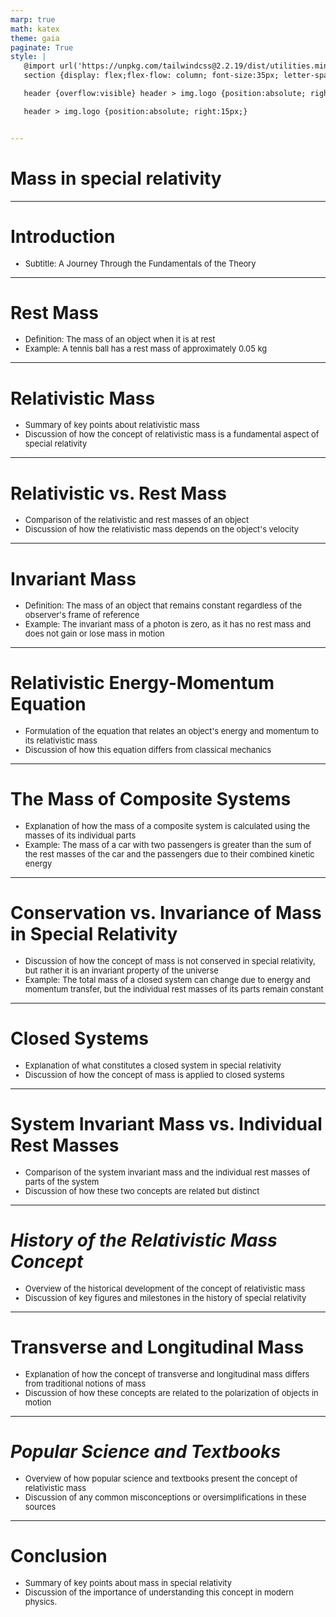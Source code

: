 ```yaml
---
marp: true
math: katex
theme: gaia
paginate: True
style: |
   @import url('https://unpkg.com/tailwindcss@2.2.19/dist/utilities.min.css');
   section {display: flex;flex-flow: column; font-size:35px; letter-spacing:1.4px;}

   header {overflow:visible} header > img.logo {position:absolute; right:15px;}

   header > img.logo {position:absolute; right:15px;}


---
```

<!-- backgroundColor: white -->
<!-- _class: lead -->

 # **Mass in special relativity**

---
<style scoped>p,li {font-size:0.96em}</style>

 # Introduction
- Subtitle: A Journey Through the Fundamentals of the Theory


---
<style scoped>p,li {font-size:0.92em}</style>

 # Rest Mass

- Definition: The mass of an object when it is at rest
- Example: A tennis ball has a rest mass of approximately 0.05 kg

---
<style scoped>p,li {font-size:0.92em}</style>

 # Relativistic Mass

- Summary of key points about relativistic mass
- Discussion of how the concept of relativistic mass is a fundamental aspect of special relativity

---
<style scoped>p,li {font-size:0.92em}</style>

 # Relativistic vs. Rest Mass

- Comparison of the relativistic and rest masses of an object
- Discussion of how the relativistic mass depends on the object's velocity

---
<style scoped>p,li {font-size:0.92em}</style>

 # Invariant Mass

- Definition: The mass of an object that remains constant regardless of the observer's frame of reference
- Example: The invariant mass of a photon is zero, as it has no rest mass and does not gain or lose mass in motion

---
<style scoped>p,li {font-size:0.92em}</style>

 # Relativistic Energy-Momentum Equation

- Formulation of the equation that relates an object's energy and momentum to its relativistic mass
- Discussion of how this equation differs from classical mechanics

---
<style scoped>p,li {font-size:0.92em}</style>

 # **The Mass of Composite Systems**

- Explanation of how the mass of a composite system is calculated using the masses of its individual parts
- Example: The mass of a car with two passengers is greater than the sum of the rest masses of the car and the passengers due to their combined kinetic energy

---
<style scoped>p,li {font-size:0.92em}</style>

 # Conservation vs. Invariance of Mass in Special Relativity
- Discussion of how the concept of mass is not conserved in special relativity, but rather it is an invariant property of the universe
- Example: The total mass of a closed system can change due to energy and momentum transfer, but the individual rest masses of its parts remain constant


---
<style scoped>p,li {font-size:0.92em}</style>

 # Closed Systems
- Explanation of what constitutes a closed system in special relativity
- Discussion of how the concept of mass is applied to closed systems


---
<style scoped>p,li {font-size:0.92em}</style>

 # System Invariant Mass vs. Individual Rest Masses

- Comparison of the system invariant mass and the individual rest masses of parts of the system
- Discussion of how these two concepts are related but distinct

---
<style scoped>p,li {font-size:0.92em}</style>

 # _History of the Relativistic Mass Concept_

- Overview of the historical development of the concept of relativistic mass
- Discussion of key figures and milestones in the history of special relativity

---
<style scoped>p,li {font-size:0.92em}</style>

 # Transverse and Longitudinal Mass

- Explanation of how the concept of transverse and longitudinal mass differs from traditional notions of mass
- Discussion of how these concepts are related to the polarization of objects in motion

---
<style scoped>p,li {font-size:0.92em}</style>

 # _Popular Science and Textbooks_

- Overview of how popular science and textbooks present the concept of relativistic mass
- Discussion of any common misconceptions or oversimplifications in these sources

---
<style scoped>p,li {font-size:0.92em}</style>

 # Conclusion
- Summary of key points about mass in special relativity
- Discussion of the importance of understanding this concept in modern physics.
